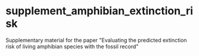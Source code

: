 # supplement_amphibian_extinction_risk
Supplementary material for the paper "Evaluating the predicted extinction risk of living amphibian species with the fossil record"
